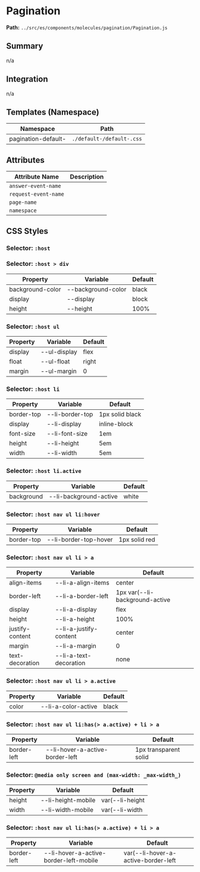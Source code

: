 # Pagination

**Path:** `../src/es/components/molecules/pagination/Pagination.js`

## Summary

n/a

## Integration

n/a

## Templates (Namespace)

| Namespace | Path |
|------|------|
| pagination-default- | `./default-/default-.css` |

## Attributes

| Attribute Name | Description |
|----------------|-------------|
| `answer-event-name` |  |
| `request-event-name` |  |
| `page-name` |  |
| `namespace` |  |

## CSS Styles

### Selector: `:host`


### Selector: `:host > div`

| Property | Variable | Default |
|----------|----------|----------|
| background-color | --background-color | black |
| display | --display | block |
| height | --height | 100% |

### Selector: `:host ul`

| Property | Variable | Default |
|----------|----------|----------|
| display | --ul-display | flex |
| float | --ul-float | right |
| margin | --ul-margin | 0 |

### Selector: `:host li`

| Property | Variable | Default |
|----------|----------|----------|
| border-top | --li-border-top | 1px solid black |
| display | --li-display | inline-block |
| font-size | --li-font-size | 1em |
| height | --li-height | 5em |
| width | --li-width | 5em |

### Selector: `:host li.active`

| Property | Variable | Default |
|----------|----------|----------|
| background | --li-background-active | white |

### Selector: `:host nav ul li:hover`

| Property | Variable | Default |
|----------|----------|----------|
| border-top | --li-border-top-hover | 1px solid red |

### Selector: `:host nav ul li > a`

| Property | Variable | Default |
|----------|----------|----------|
| align-items | --li-a-align-items | center |
| border-left | --li-a-border-left | 1px var(--li-background-active |
| display | --li-a-display | flex |
| height | --li-a-height | 100% |
| justify-content | --li-a-justify-content | center |
| margin | --li-a-margin | 0 |
| text-decoration | --li-a-text-decoration | none |

### Selector: `:host nav ul li > a.active`

| Property | Variable | Default |
|----------|----------|----------|
| color | --li-a-color-active | black |

### Selector: `:host nav ul li:has(> a.active) + li > a`

| Property | Variable | Default |
|----------|----------|----------|
| border-left | --li-hover-a-active-border-left | 1px transparent solid |

### Selector: `@media only screen and (max-width: _max-width_)`

| Property | Variable | Default |
|----------|----------|----------|
| height | --li-height-mobile | var(--li-height |
| width | --li-width-mobile | var(--li-width |

### Selector: `:host nav ul li:has(> a.active) + li > a`

| Property | Variable | Default |
|----------|----------|----------|
| border-left | --li-hover-a-active-border-left-mobile | var(--li-hover-a-active-border-left |

